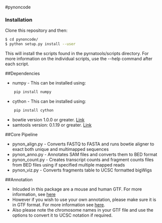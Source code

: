 #pynoncode 

### Installation

Clone this repository and then:

```bash
$ cd pynoncode/
$ python setup.py install --user
```

This will install the scripts found in the pyrnatools/scripts directory. For more information on the individual scripts, use the --help command after each script. 

##Dependencies
- numpy - This can be installed using:
```bash
	pip install numpy
```
- cython - This can be installed using:
```bash
	pip install cython
```
- bowtie version 1.0.0 or greater. [Link](http://bowtie-bio.sourceforge.net/index.shtml)
- samtools version: 0.1.19 or greater. [Link](http://www.htslib.org/) 

##Core Pipeline
- pynon_align.py - Converts FASTQ to FASTA and runs bowtie aligner to exact both unique and multimapped sequences
- pynon_anno.py - Annotates SAM files and converts them to BED format
- pynon_count.py - Creates transcript counts and fragment counts files from BED files using if specified multiple mapped reads
- pynon_viz.py - Converts fragments table to UCSC formatted bigWigs

##Annotation
- Inlcuded in this package are a mouse and human GTF. For more information, see [here](https://github.com/pdl30/pynoncode/tree/master/pynoncode/data)
- However if you wish to use your own annotation, please make sure it is in GTF format. For more information see [here](http://www.ensembl.org/info/website/upload/gff.html).
- Also please note the chromosome names in your GTF file and use the options to convert it to UCSC notation if required. 
